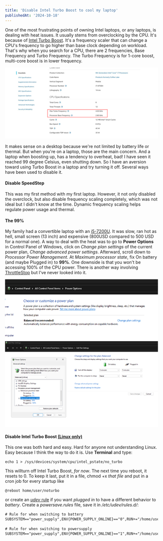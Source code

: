 ```yaml
---
title: 'Disable Intel Turbo Boost to cool my laptop'
publishedAt: '2024-10-18'
---
```

One of the most frustrating points of owning Intel laptops, or any laptops, is dealing with
heat issues. It usually stems from overclocking by the CPU. It's because of 
[Intel Turbo Boost](https://en.wikipedia.org/wiki/Intel_Turbo_Boost). It's a frequency scaler that can
change a CPU's frequency to go higher than base clock depending on workload. That's why when you 
search for a CPU, there are 2 frequencies, Base Frequency and Turbo Frequency. The Turbo Frequency
is for 1-core boost, multi-core boost is in lower frequency.

![](/images/blog/241018/9750h.png)

It makes sense on a desktop because we're not limited by battery life or thermal. But when you're on
a laptop, those are the main concern. And a laptop when boosting up, has a tendency to overheat, bad!
I have seen it reached 99 degree Celsius, even shutting down. So I have an aversion toward using 
Turbo Boost in a laptop and try turning it off. Several ways have been used to disable it.

#### Disable SpeedStep
This was my first method with my first laptop. However, it not only disabled the overclock, but also
disable frequency scaling completely, which was not ideal but I didn't know at the time. Dynamic frequency
scaling helps regulate power usage and thermal.

#### The 99%
My family had a convertible laptop with an [i5-7200U](https://ark.intel.com/content/www/us/en/ark/products/95443/intel-core-i5-7200u-processor-3m-cache-up-to-3-10-ghz.html). It was slow, ran hot as hell, small screen (13 inch) 
and expensive (800USD compared to 500 USD for a normal one). A way to deal with the heat was to go to **Power Options**
in Control Panel of Windows, click on *Change plan settings* of the current power plan, *Change advanced power settings*.
Afterward, scroll down to *Processor Power Management*. At *Maximum processor state*, fix On battery (and maybe
Plugged in) to **99%**. One downside is that you won't be accessing 100% of the CPU power. There is another way involving
[ThrottleStop](https://www.techpowerup.com/download/techpowerup-throttlestop/) but I've never looked into it.

![](/images/blog/241018/power-1.png)
![](/images/blog/241018/power-2.png)

#### Disable Intel Turbo Boost [(Linux only)](https://forums.linuxmint.com/viewtopic.php?t=355295)
This one was both hard and easy. Hard for anyone not understanding Linux. Easy because I think the way to do it is.
Use **Terminal** and type:
```
echo 1 > /sys/devices/system/cpu/intel_pstate/no_turbo
```
This willturn off Intel Turbo Boost, *for now*. The next time you reboot, it resets to 0. To keep it
last, put it in a file, chmod +x *that file* and put in  a cron job for every startup like
```
@reboot home/user/noturbo
```
or create an [*udev* rule](https://superuser.com/questions/1417292/udev-rule-to-start-a-command-on-ac-battery-plug-unplug-event)
if you want *plugged in* to have a different behavior to *battery*. Create a *powersave.rules* file, save it in
*/etc/udev/rules.d/*:
```
# Rule for when switching to battery
SUBSYSTEM=="power_supply",ENV{POWER_SUPPLY_ONLINE}=="0",RUN+="/home/user/noturbo"

# Rule for when switching to powersupply
SUBSYSTEM=="power_supply",ENV{POWER_SUPPLY_ONLINE}=="1",RUN+="/home/user/noturbo"
```

